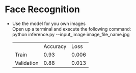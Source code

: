 # Face Recognition

* Use the model for you own images</br>
  Open up a terminal and execute the following command:</br>
  python inference.py --input_image image_file_name.jpg</br>

  <table>
   <tr>
    <td></td>
    <td>Accuracy</td>
    <td>Loss</td>
   </tr>
   <tr>
    <td>Train</td>
    <td>0.93</td>
    <td>0.006</td>
   </tr>
   <tr>
    <td>Validation</td>
    <td>0.88</td>
    <td>0.013</td>
   </tr>
  </table>
